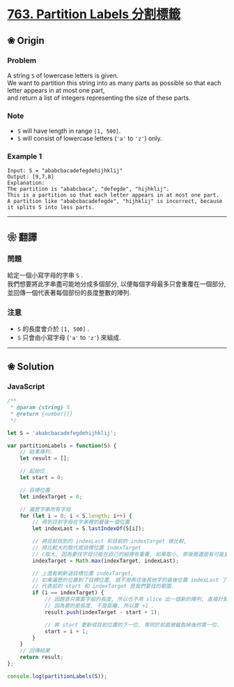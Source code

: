 
# [763. Partition Labels 分割標籤][title]

[title]: https://leetcode.com/problems/partition-labels/description/

## ❀ Origin

### Problem

A string `S` of lowercase letters is given.  
We want to partition this string into as many parts as possible so that each letter appears in at most one part,  
and return a list of integers representing the size of these parts.

### Note

- `S` will have length in range `[1, 500]`.
- `S` will consist of lowercase letters (`'a'` to `'z'`) only.

### Example 1

```
Input: S = "ababcbacadefegdehijhklij"
Output: [9,7,8]
Explanation:
The partition is "ababcbaca", "defegde", "hijhklij".
This is a partition so that each letter appears in at most one part.
A partition like "ababcbacadefegde", "hijhklij" is incorrect, because it splits S into less parts.
```

---

## ❀ 翻譯

### 問題

給定一個小寫字母的字串 `S` .  
我們想要將此字串盡可能地分成多個部分, 以便每個字母最多只會重覆在一個部分,  
並回傳一個代表著每個部份的長度整數的陣列.

### 注意

- `S` 的長度會介於 `[1, 500]` .
- `S` 只會由小寫字母 (`'a'` to `'z'`) 來組成.

---

## ❀ Solution

### JavaScript

```JavaScript
/**
 * @param {string} S
 * @return {number[]}
 */

let S = 'ababcbacadefegdehijhklij';

var partitionLabels = function(S) {
	// 結果陣列.
	let result = [];

	// 起始位
	let start = 0;

	// 目標位置
	let indexTarget = 0;

	// 遍歷字串所有字母
	for (let i = 0; i < S.length; i++) {
		// 得到目前字母在字串裡的最後一個位置
		let indexLast = S.lastIndexOf(S[i]);

		// 將目前找到的 indexLast 和目前的 indexTarget 做比較,
		// 將比較大的取代成目標位置 indexTarget
		// (取大, 因為要找字母只能在自己的組裡有重覆, 如果取小, 那後面還是有可能重覆)
		indexTarget = Math.max(indexTarget, indexLast);

		// 上面有刷新過目標位置 indexTarget,
		// 如果遍歷的位置到了目標位置, 就不用再往後其他字的最後位置 indexLast 了,
		// 代表前的 start 和 indexTarget 是我們要找的範圍.
		if (i == indexTarget) {
			// 因題意只需要字組的長度, 所以也不用 slice 出一個新的陣列, 直接計算長度就可以了.
			// 因為要的是長度, 不是距離, 所以要 +1 .
			result.push(indexTarget - start + 1);

			// 將 start 更新成目前位置的下一位, 等同於前面被截取掉後的第一位.
			start = i + 1;
		}
	}
	// 回傳結果
	return result;
};

console.log(partitionLabels(S));
```
